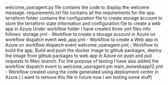 welcome_useragent.py file contains the code to display the welcome message.
requirements.txt file contains all the requirements for the app.
terraform folder contains the configuration file to create storage account to store the terraform state information and configuration file to create a web app in Azure
Under workflow folder I have created three yml files info follows:
storage.yml - Workflow to create a storage account in Azure on workflow dispatch event
web_app.yml - Workflow to create a Web app in Azure on workflow dispatch event
welcome_useragent.yml - Workflow to build the app, Build and push the docker image to github packages, deploy the image from github packages to web app in Azure on push and pull requests to Main branch. 
For the purpose of testing I have also added the workflow dispatch event to welcome_useragent.ym
main_lexiwebapp12.yml - Workflow created using the code generated using deployment center in Azure.( I want to remove this file in future now I am testing some stuff)
